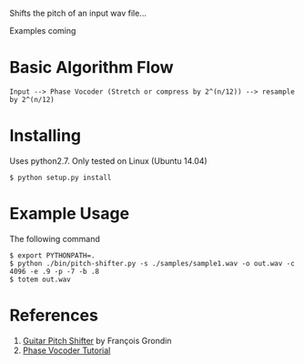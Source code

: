 Shifts the pitch of an input wav file...


Examples coming
# Basic Algorithm Flow

```
Input --> Phase Vocoder (Stretch or compress by 2^(n/12)) --> resample by 2^(n/12)
```

# Installing

Uses python2.7. Only tested on Linux (Ubuntu 14.04)

```
$ python setup.py install
```

# Example Usage

The following command 
```
$ export PYTHONPATH=.
$ python ./bin/pitch-shifter.py -s ./samples/sample1.wav -o out.wav -c 4096 -e .9 -p -7 -b .8
$ totem out.wav
```
# References

1. [Guitar Pitch Shifter][1] by François Grondin
2. [Phase Vocoder Tutorial][2]

[1]: http://www.guitarpitchshifter.com
[2]: http://www.eumus.edu.uy/eme/ensenanza/electivas/dsp/presentaciones/PhaseVocoderTutorial.pdf
